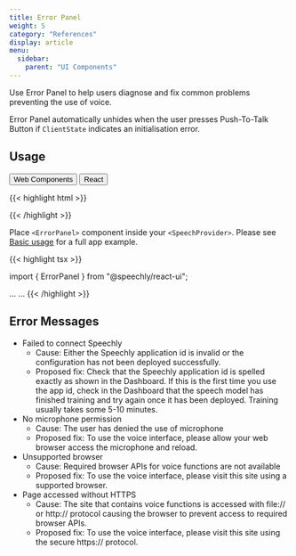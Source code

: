```yaml
---
title: Error Panel
weight: 5
category: "References"
display: article
menu:
  sidebar:
    parent: "UI Components"
---
```

<script>
  // updateTab function specific to this pages' tabs; called by updateTab() in app.js
  function updateTab() {
    let urlParams = new URLSearchParams(window.location.search);
    selectTab("platform", urlParams.get("platform"));
  }
</script>

Use Error Panel to help users diagnose and fix common problems preventing the use of voice.

Error Panel automatically unhides when the user presses Push-To-Talk Button if `ClientState` indicates an initialisation error.

## Usage

<div class="tab">
  <button class="tablinks platform WebClient active" onclick="openTab(event, 'platform=WebClient')">Web Components</button>
  <button class="tablinks platform React" onclick="openTab(event, 'platform=React')">React</button>
</div>

<div class="WebClient tabcontent platform code" style="display: block;">

{{< highlight html >}}
<script type="text/javascript" src="https://unpkg.com/@speechly/browser-ui/core/error-panel.js"></script>

<error-panel
  placement="bottom" >
</error-panel>
{{< /highlight >}}

</div>

<div class="React tabcontent platform code">

Place `<ErrorPanel>` component inside your `<SpeechProvider>`. Please see [Basic usage](/client-libraries/usage/?platform=React) for a full app example.

{{< highlight tsx >}}

import { ErrorPanel } from "@speechly/react-ui";

...
<SpeechProvider appId="YOUR_APP_ID_FROM_SPEECHLY_DASHBOARD">
  <ErrorPanel
    placement="bottom"
  />
</SpeechProvider>
...
{{< /highlight >}}

</div>

## Error Messages

- Failed to connect Speechly
  - Cause: Either the Speechly application id is invalid or the configuration has not been deployed successfully.
  - Proposed fix: Check that the Speechly application id is spelled exactly as shown in the Dashboard. If this is the first time you use the app id, check in the Dashboard that the speech model has finished training and try again once it has been deployed. Training usually takes some 5-10 minutes.
- No microphone permission
  - Cause: The user has denied the use of microphone
  - Proposed fix: To use the voice interface, please allow your web browser access the microphone and reload.
- Unsupported browser
  - Cause: Required browser APIs for voice functions are not available
  - Proposed fix: To use the voice interface, please visit this site using a supported browser.
- Page accessed without HTTPS
  - Cause: The site that contains voice functions is accessed with file:// or http:// protocol causing the browser to prevent access to required browser APIs.
  - Proposed fix: To use the voice interface, please visit this site using the secure https:// protocol.
